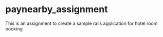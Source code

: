 # paynearby_assignment
This is an assignment to create a sample rails application for hotel room booking
